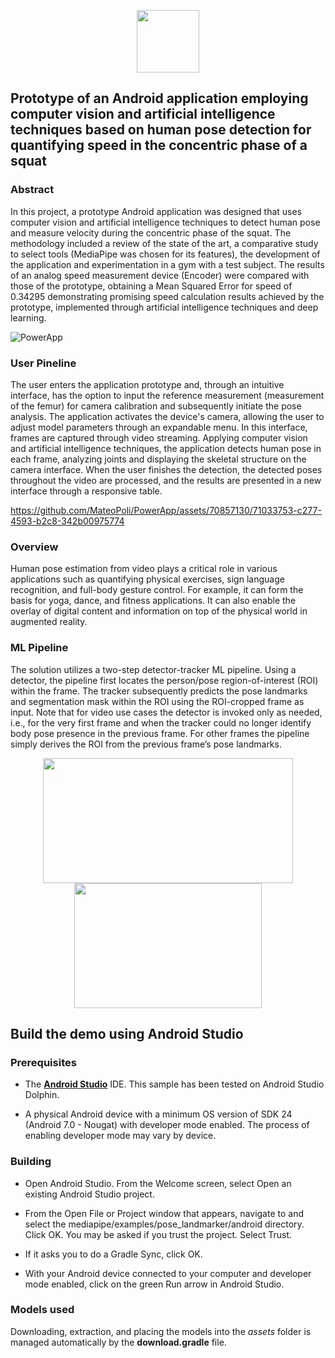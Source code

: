 <p align="center">
  <img src="https://i.imgur.com/J632xR0.png" width="100" height="100">
</p>

## Prototype of an Android application employing computer vision and artificial intelligence techniques based on human pose detection for quantifying speed in the concentric phase of a squat

### Abstract
In this project, a prototype Android application was designed that uses computer vision and artificial intelligence techniques to detect human pose and measure velocity during the concentric phase of the squat. The methodology included a review of the state of the art, a comparative study to select tools (MediaPipe was chosen for its features), the development of the application and experimentation in a gym with a test subject. The results of an analog speed measurement device (Encoder) were compared with those of the prototype, obtaining a Mean Squared Error for speed of 0.34295 demonstrating promising speed calculation results achieved by the prototype, implemented through artificial intelligence techniques and deep learning.

![PowerApp](https://github.com/MateoPoli/PowerApp/assets/70857130/d14a2bb9-2d62-4f91-bcc4-db664b6dc819)

### User Pineline
The user enters the application prototype and, through an intuitive interface, has the option to input the reference measurement (measurement of the femur) for camera calibration and subsequently initiate the pose analysis. The application activates the device's camera, allowing the user to adjust model parameters through an expandable menu. In this interface, frames are captured through video streaming. Applying computer vision and artificial intelligence techniques, the application detects human pose in each frame, analyzing joints and displaying the skeletal structure on the camera interface. When the user finishes the detection, the detected poses throughout the video are processed, and the results are presented in a new interface through a responsive table.

https://github.com/MateoPoli/PowerApp/assets/70857130/71033753-c277-4593-b2c8-342b00975774

### Overview
Human pose estimation from video plays a critical role in various applications such as quantifying physical exercises, sign language recognition, and full-body gesture control. For example, it can form the basis for yoga, dance, and fitness applications. It can also enable the overlay of digital content and information on top of the physical world in augmented reality.

### ML Pipeline
The solution utilizes a two-step detector-tracker ML pipeline. Using a detector, the pipeline first locates the person/pose region-of-interest (ROI) within the frame. The tracker subsequently predicts the pose landmarks and segmentation mask within the ROI using the ROI-cropped frame as input. Note that for video use cases the detector is invoked only as needed, i.e., for the very first frame and when the tracker could no longer identify body pose presence in the previous frame. For other frames the pipeline simply derives the ROI from the previous frame’s pose landmarks.

<p align="center">
  <img src="https://1.bp.blogspot.com/-J66lTDBjlgw/XzVwzgeQJ7I/AAAAAAAAGYM/WBIhbOqzi4ICUswEOHv8r7ItJIOJgL9iwCLcBGAsYHQ/s411/image11.jpg" width="400" height="200">
  <img src="https://1.bp.blogspot.com/-XxKesnBALGM/XzVxSKZNWZI/AAAAAAAAGYc/WOt31icjp_YyjMxz06RSEwTi9K3qviFxwCLcBGAsYHQ/s550/image9.jpg" width="300" height="200">
</p>

## Build the demo using Android Studio

### Prerequisites

*   The **[Android Studio](https://developer.android.com/studio/index.html)** IDE. This sample has been tested on Android Studio Dolphin.

*   A physical Android device with a minimum OS version of SDK 24 (Android 7.0 -
    Nougat) with developer mode enabled. The process of enabling developer mode
    may vary by device.

### Building

*   Open Android Studio. From the Welcome screen, select Open an existing
    Android Studio project.

*   From the Open File or Project window that appears, navigate to and select
    the mediapipe/examples/pose_landmarker/android directory. Click OK. You may
    be asked if you trust the project. Select Trust.

*   If it asks you to do a Gradle Sync, click OK.

*   With your Android device connected to your computer and developer mode
    enabled, click on the green Run arrow in Android Studio.

### Models used

Downloading, extraction, and placing the models into the *assets* folder is
managed automatically by the **download.gradle** file.
